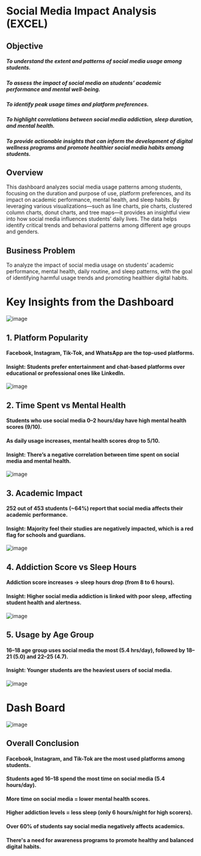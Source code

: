 # Social Media Impact Analysis (EXCEL)

## Objective 
##### To understand the extent and patterns of social media usage among students.
##### To assess the impact of social media on students’ academic performance and mental well-being.
##### To identify peak usage times and platform preferences.
##### To highlight correlations between social media addiction, sleep duration, and mental health.
##### To provide actionable insights that can inform the development of digital wellness programs and promote healthier social media habits among students.

## Overview
This dashboard analyzes social media usage patterns among students, focusing on the duration and purpose of use, platform preferences, and its impact on academic performance, mental health, and sleep habits. By leveraging various visualizations—such as line charts, pie charts, clustered column charts, donut charts, and tree maps—it provides an insightful view into how social media influences students’ daily lives. The data helps identify critical trends and behavioral patterns among different age groups and genders.

## Business Problem 
To analyze the impact of social media usage on students’ academic performance, mental health, daily routine, and sleep patterns, with the goal of identifying harmful usage trends and promoting healthier digital habits.

#  Key Insights from the Dashboard
![image](https://github.com/user-attachments/assets/f22713cd-0c75-4755-9f7b-629dfb2e3641)

## 1. Platform Popularity 
#### Facebook, Instagram, Tik-Tok, and WhatsApp are the top-used platforms.
#### Insight: Students prefer entertainment and chat-based platforms over educational or professional ones like LinkedIn.
![image](https://github.com/user-attachments/assets/d795fb28-c46e-401f-87a3-173e5cfe4f0c)

## 2. Time Spent vs Mental Health
#### Students who use social media 0–2 hours/day have high mental health scores (9/10).
#### As daily usage increases, mental health scores drop to 5/10.
#### Insight: There’s a negative correlation between time spent on social media and mental health.
![image](https://github.com/user-attachments/assets/5edee726-0508-4706-a3b0-f19a557e8340)

## 3. Academic Impact
#### 252 out of 453 students (~64%) report that social media affects their academic performance.
#### Insight: Majority feel their studies are negatively impacted, which is a red flag for schools and guardians.
![image](https://github.com/user-attachments/assets/6fb67220-2c78-4f28-b588-2b61e34ecb06)

## 4. Addiction Score vs Sleep Hours 
#### Addiction score increases → sleep hours drop (from 8 to 6 hours).
#### Insight: Higher social media addiction is linked with poor sleep, affecting student health and alertness.
![image](https://github.com/user-attachments/assets/053de168-b44d-4bd4-b721-3ffd475ac87e)

## 5. Usage by Age Group 
#### 16–18 age group uses social media the most (5.4 hrs/day), followed by 18–21 (5.0) and 22–25 (4.7).
#### Insight: Younger students are the heaviest users of social media.
![image](https://github.com/user-attachments/assets/adaa45e1-5c80-49e9-bf93-88e323e790ca)

# Dash Board
![image](https://github.com/user-attachments/assets/d8c8e216-a1e7-404f-9068-22d77a558078)

## Overall Conclusion 
#### Facebook, Instagram, and Tik-Tok are the most used platforms among students.
#### Students aged 16–18 spend the most time on social media (5.4 hours/day).
#### More time on social media = lower mental health scores.
#### Higher addiction levels = less sleep (only 6 hours/night for high scorers).
#### Over 60% of students say social media negatively affects academics.
#### There's a need for awareness programs to promote healthy and balanced digital habits.



























